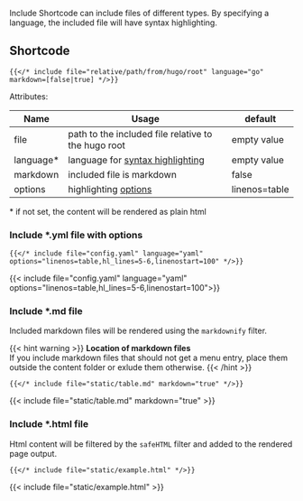 Include Shortcode can include files of different types. By specifying a language, the included file will have syntax highlighting.

## Shortcode

```tpl
{{</* include file="relative/path/from/hugo/root" language="go" markdown=[false|true] */>}}
```

Attributes:

| Name | Usage | default |
|---|---|---|
|  file | path to the included file relative to the hugo root | empty value |
| language* | language for [syntax highlighting](https://gohugo.io/content-management/syntax-highlighting/#list-of-chroma-highlighting-languages)  | empty value |
| markdown | included file is markdown | false |
| options | highlighting [options](https://gohugo.io/content-management/syntax-highlighting/#highlight-shortcode) | linenos=table |

\* if not set, the content will be rendered as plain html

### Include *.yml file with options

```tpl
{{</* include file="config.yaml" language="yaml" options="linenos=table,hl_lines=5-6,linenostart=100" */>}}
```

{{< include file="config.yaml" language="yaml" options="linenos=table,hl_lines=5-6,linenostart=100">}}

### Include *.md file

Included markdown files will be rendered using the `markdownify` filter.

{{< hint warning >}}
**Location of markdown files**\
If you include markdown files that should not get a menu entry, place them outside the content folder or exlude them otherwise.
{{< /hint >}}

```tpl
{{</* include file="static/table.md" markdown="true" */>}}
```

{{< include file="static/table.md" markdown="true" >}}

### Include *.html file

Html content will be filtered by the `safeHTML` filter and added to the rendered page output.

```tpl
{{</* include file="static/example.html" */>}}
```

{{< include file="static/example.html" >}}
